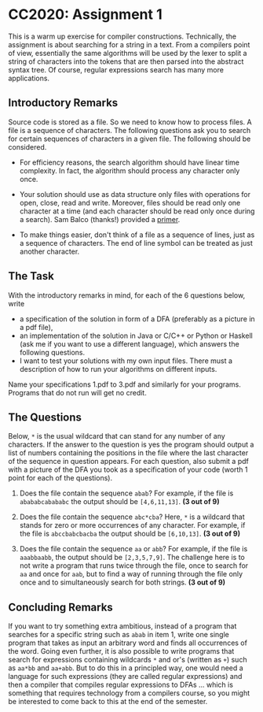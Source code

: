 # CC2020: Assignment 1

This is a warm up exercise for compiler constructions. Technically, the assignment is about searching for a string in a text. From a compilers point of view, essentially the same algorithms will be used by the lexer to split a string of characters into the tokens that are then parsed into the abstract syntax tree. Of course, regular expressions search has many more applications.

## Introductory Remarks

Source code is stored as a file. So we need to know how to process files. A file is a sequence of characters. The following questions ask you to search for certain sequences of characters in a given file. The following should be considered.

- For efficiency reasons, the search algorithm should have linear time complexity. In fact, the algorithm should process any character only once.

- Your solution should use as data structure only files with operations for open, close, read and write. Moreover, files should be read only one character at a time (and each character should be read only once during a search). Sam Balco (thanks!) provided a [primer](https://hackmd.io/s/H1N5cUkVN#).

- To make things easier, don't think of a file as a sequence of lines, just as a sequence of characters. The end of line symbol can be treated as just another character.

## The Task

With the introductory remarks in mind, for each of the 6 questions below, write
- a specification of the solution in form of a DFA (preferably as a picture in a pdf file),
- an implementation of the solution in Java or C/C++ or Python or Haskell (ask me if you want to use a different language), which answers the following questions.
- I want to test your solutions with my own input files. There must a description of how to run your algorithms on different inputs.

Name your specifications 1.pdf to 3.pdf and similarly for your programs. Programs that do not run will get no credit.

## The Questions

Below, `*` is the usual wildcard that can stand for any number of any characters. If the answer to the question is yes the program should output a list of numbers containing the positions in the file where the last character of the sequence in question appears. For each question, also submit a pdf with a picture of the DFA you took as a specification of your code (worth 1 point for each of the questions).


1. Does the file contain the sequence `abab`? For example, if the file is `abababcabababc` the output should be `[4,6,11,13]`. **(3 out of 9)**

2. Does the file contain the sequence `abc*cba`? Here, `*` is a wildcard that stands for zero or more occurrences of any character. For example, if the file is `abccbabcbacba` the output should be `[6,10,13]`. **(3 out of 9)**

3. Does the file contain the sequence `aa` or `abb`? For example, if the file is `aaabbaabb`, the output should be `[2,3,5,7,9]`. The challenge here is to not write a program that runs twice through the file, once to search for `aa` and once for `aab`, but to find a way of running through the file only once and to simultaneously search for both strings.  **(3 out of 9)**

## Concluding Remarks

If you want to try something extra ambitious, instead of a program that searches for a specific string such as `abab` in item 1, write one single program that takes as input an arbitrary word and finds all occurrences of the word. Going even further, it is also possible to write programs that search for expressions containing wildcards `*` and or's (written as `+`) such as `aa*bb` and `aa+abb`. But to do this in a principled way, one would need a language for such expressions (they are called regular expressions) and then a compiler that compiles regular expressions to DFAs ... which is something that requires technology from a compilers course, so you might be interested to come back to this at the end of the semester.


[^footnote1]: Note that the requirement to process any character only once would also extend to any libraries you might want to use. In other words, if you want to reason about how efficient your algorithm is you need to take into account the efficiency of the libraries you use. This is one reason why we restrict the use of libraries for this exercise.
